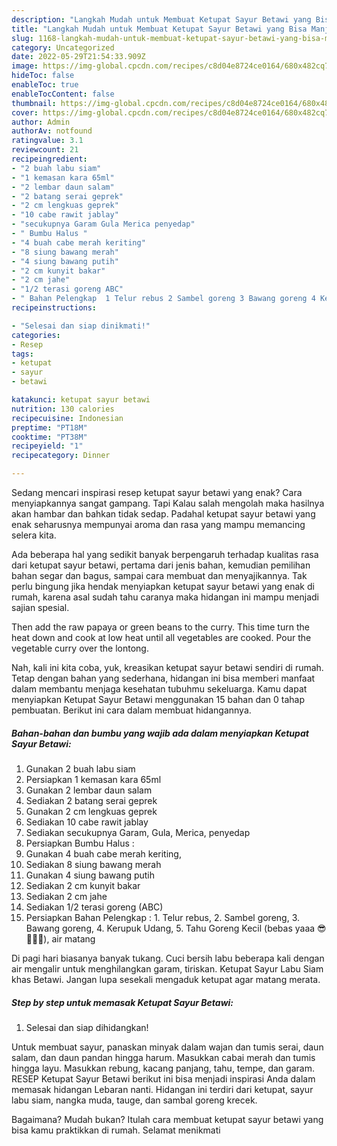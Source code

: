 ```yaml
---
description: "Langkah Mudah untuk Membuat Ketupat Sayur Betawi yang Bisa Manjain Lidah, Buat Buka Puasa}"
title: "Langkah Mudah untuk Membuat Ketupat Sayur Betawi yang Bisa Manjain Lidah, Buat Buka Puasa}"
slug: 1168-langkah-mudah-untuk-membuat-ketupat-sayur-betawi-yang-bisa-manjain-lidah-buat-buka-puasa
category: Uncategorized
date: 2022-05-29T21:54:33.909Z
image: https://img-global.cpcdn.com/recipes/c8d04e8724ce0164/680x482cq70/ketupat-sayur-betawi-foto-resep-utama.jpg
hideToc: false
enableToc: true
enableTocContent: false
thumbnail: https://img-global.cpcdn.com/recipes/c8d04e8724ce0164/680x482cq70/ketupat-sayur-betawi-foto-resep-utama.jpg
cover: https://img-global.cpcdn.com/recipes/c8d04e8724ce0164/680x482cq70/ketupat-sayur-betawi-foto-resep-utama.jpg
author: Admin
authorAv: notfound
ratingvalue: 3.1
reviewcount: 21
recipeingredient:
- "2 buah labu siam"
- "1 kemasan kara 65ml"
- "2 lembar daun salam"
- "2 batang serai geprek"
- "2 cm lengkuas geprek"
- "10 cabe rawit jablay"
- "secukupnya Garam Gula Merica penyedap"
- " Bumbu Halus "
- "4 buah cabe merah keriting"
- "8 siung bawang merah"
- "4 siung bawang putih"
- "2 cm kunyit bakar"
- "2 cm jahe"
- "1/2 terasi goreng ABC"
- " Bahan Pelengkap  1 Telur rebus 2 Sambel goreng 3 Bawang goreng 4 Kerupuk Udang 5 Tahu Goreng Kecil bebas yaaa  air matang"
recipeinstructions:

- "Selesai dan siap dinikmati!"
categories:
- Resep
tags:
- ketupat
- sayur
- betawi

katakunci: ketupat sayur betawi 
nutrition: 130 calories
recipecuisine: Indonesian
preptime: "PT18M"
cooktime: "PT38M"
recipeyield: "1"
recipecategory: Dinner

---
```



Sedang mencari inspirasi resep ketupat sayur betawi yang enak? Cara menyiapkannya sangat gampang. Tapi Kalau salah mengolah maka hasilnya akan hambar dan bahkan tidak sedap. Padahal ketupat sayur betawi yang enak seharusnya mempunyai aroma dan rasa yang mampu memancing selera kita.


Ada beberapa hal yang sedikit banyak berpengaruh terhadap kualitas rasa dari ketupat sayur betawi, pertama dari jenis bahan, kemudian pemilihan bahan segar dan bagus, sampai cara membuat dan menyajikannya. Tak perlu bingung jika hendak menyiapkan ketupat sayur betawi yang enak di rumah, karena asal sudah tahu caranya maka hidangan ini mampu menjadi sajian spesial.

Then add the raw papaya or green beans to the curry. This time turn the heat down and cook at low heat until all vegetables are cooked. Pour the vegetable curry over the lontong.


Nah, kali ini kita coba, yuk, kreasikan ketupat sayur betawi sendiri di rumah. Tetap dengan bahan yang sederhana, hidangan ini bisa memberi manfaat dalam membantu menjaga kesehatan tubuhmu sekeluarga. Kamu dapat menyiapkan Ketupat Sayur Betawi menggunakan 15 bahan dan 0 tahap pembuatan. Berikut ini cara dalam membuat hidangannya.

<!--inarticleads1-->

##### Bahan-bahan dan bumbu yang wajib ada dalam menyiapkan Ketupat Sayur Betawi:

1. Gunakan 2 buah labu siam
1. Persiapkan 1 kemasan kara 65ml
1. Gunakan 2 lembar daun salam
1. Sediakan 2 batang serai geprek
1. Gunakan 2 cm lengkuas geprek
1. Sediakan 10 cabe rawit jablay
1. Sediakan secukupnya Garam, Gula, Merica, penyedap
1. Persiapkan  Bumbu Halus :
1. Gunakan 4 buah cabe merah keriting,
1. Sediakan 8 siung bawang merah
1. Gunakan 4 siung bawang putih
1. Sediakan 2 cm kunyit bakar
1. Sediakan 2 cm jahe
1. Sediakan 1/2 terasi goreng (ABC)
1. Persiapkan  Bahan Pelengkap : 1. Telur rebus, 2. Sambel goreng, 3. Bawang goreng, 4. Kerupuk Udang, 5. Tahu Goreng Kecil (bebas yaaa 😎🙅🏿‍♂️), air matang


Di pagi hari biasanya banyak tukang. Cuci bersih labu beberapa kali dengan air mengalir untuk menghilangkan garam, tiriskan. Ketupat Sayur Labu Siam khas Betawi. Jangan lupa sesekali mengaduk ketupat agar matang merata. 

<!--inarticleads2-->

##### Step by step untuk memasak Ketupat Sayur Betawi:


1. Selesai dan siap dihidangkan!

Untuk membuat sayur, panaskan minyak dalam wajan dan tumis serai, daun salam, dan daun pandan hingga harum. Masukkan cabai merah dan tumis hingga layu. Masukkan rebung, kacang panjang, tahu, tempe, dan garam. RESEP Ketupat Sayur Betawi berikut ini bisa menjadi inspirasi Anda dalam memasak hidangan Lebaran nanti. Hidangan ini terdiri dari ketupat, sayur labu siam, nangka muda, tauge, dan sambal goreng krecek. 

Bagaimana? Mudah bukan? Itulah cara membuat ketupat sayur betawi yang bisa kamu praktikkan di rumah. Selamat menikmati
